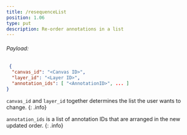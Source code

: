 ```yaml
---
title: /resequenceList
position: 1.06
type: put
description: Re-order annotations in a list
---
```


###### Payload:

~~~ json
 {
  "canvas_id": "<Canvas ID>",
  "layer_id": "<Layer ID>",
  "annotation_ids": [ "<AnnotationID>", ... ]
}
~~~

`canvas_id` and `layer_id` together determines the list the user wants to change.
{: .info}

`annotation_ids` is a list of annotation IDs that are arranged in the new updated order.
{: .info}